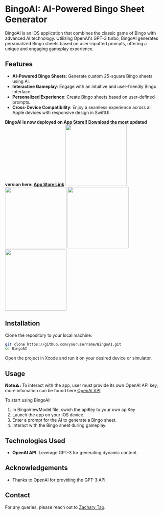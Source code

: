 # BingoAI: AI-Powered Bingo Sheet Generator

BingoAI is an iOS application that combines the classic game of Bingo with advanced AI technology. Utilizing OpenAI's GPT-3 turbo, BingoAI generates personalized Bingo sheets based on user-inputted prompts, offering a unique and engaging gameplay experience.

## Features



- **AI-Powered Bingo Sheets**: Generate custom 25-square Bingo sheets using AI.
- **Interactive Gameplay**: Engage with an intuitive and user-friendly Bingo interface.
- **Personalized Experience**: Create Bingo sheets based on user-defined prompts.
- **Cross-Device Compatibility**: Enjoy a seamless experience across all Apple devices with responsive design in SwiftUI.

**BingoAI is now deployed on App Store!! Download the most updated version here: [App Store Link](https://apps.apple.com/us/app/bingoai/id6475277285)**
<img src="https://github.com/ZacharyTao/BingoAI/assets/111452513/b1e18e9e-013d-4138-bf33-238bede4512d" width="200"/> <img src="https://github.com/ZacharyTao/BingoAI/assets/111452513/72e364df-8ace-4d5f-80e5-2c2ede241782" width="200"/> <img src="https://github.com/ZacharyTao/BingoAI/assets/111452513/9ff5e675-0688-4e27-bc7d-f77fad845a8e" width="200"/> <img src="https://github.com/ZacharyTao/BingoAI/assets/111452513/5925cc45-2208-4b59-9193-e6df57077d69" width="200"/>

## Installation

Clone the repository to your local machine:

```bash
git clone https://github.com/yourusername/BingoAI.git
cd BingoAI
```

Open the project in Xcode and run it on your desired device or simulator.

## Usage

**Note⚠️:** To interact with the app, user must provide its own OpenAI API key, more infomation can be found here [OpenAI API](https://help.openai.com/en/articles/4936850-where-do-i-find-my-api-key)

To start using BingoAI:

1. In BingoViewModel file, swich the apiKey to your own apiKey
2. Launch the app on your iOS device.
3. Enter a prompt for the AI to generate a Bingo sheet.
4. Interact with the Bingo sheet during gameplay.

## Technologies Used

- **OpenAI API**: Leverage GPT-3 for generating dynamic content.

## Acknowledgements

- Thanks to OpenAI for providing the GPT-3 API.

## Contact

For any queries, please reach out to [Zachary Tao](mailto:zacharywtao@gmail.com).
